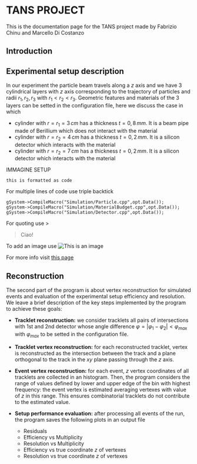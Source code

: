 # TANS PROJECT
This is the documentation page for the TANS project made by Fabrizio Chinu and Marcello Di Costanzo

## Introduction

## Experimental setup description
In our experiment the particle beam travels along a $z$ axis and we have $3$ cylindrical layers with $z$ axis corresponding to the trajectory of particles and radii $r_1,\,r_2,\,r_3$ with $r_1<r_2<r_3$. Geometric features and materials of the $3$ layers can be setted in the configuration file, here we discuss the case in which 
-   cylinder with $r=r_1=3\, cm$ has a thickness $t=0,8\,mm$. It is a beam pipe made of Berillium which does not interact with the material  
-   cylinder with $r=r_2=4\, cm$ has a thickness $t=0,2\,mm$. It is a silicon detector  which interacts with the material  
-   cylinder with $r=r_2=7\, cm$ has a thickness $t=0,2\,mm$. It is a silicon detector which interacts with the material  

IMMAGINE SETUP

`this is formatted as code`

For multiple lines of code use triple backtick

```
gSystem->CompileMacro("Simulation/Particle.cpp",opt.Data());
gSystem->CompileMacro("Simulation/MaterialBudget.cpp",opt.Data());
gSystem->CompileMacro("Simulation/Detector.cpp",opt.Data());
```
For quoting use >
> Ciao!

To add an image use
![This is an image](https://myoctocat.com/assets/images/base-octocat.svg)

For more info visit [this page](https://docs.github.com/en/get-started/writing-on-github/getting-started-with-writing-and-formatting-on-github/basic-writing-and-formatting-syntax)



## Reconstruction
The second part of the program is about vertex reconstruction for simulated events and evaluation of the experimental setup efficiency and resolution. We leave a brief description of the key steps implemented by the program to achieve these goals:

- **Tracklet reconstruction:** we consider tracklets all pairs of intersections with $1$st and $2$nd detector whose angle difference $\varphi = |\varphi_1-\varphi_2| < \varphi_{max}$ with $\varphi_{max}$ to be setted in the configuration file.  

- **Tracklet vertex reconstruction:** for each reconstructed tracklet, vertex is reconstructed as the intersection between the track and a plane orthogonal to the track in the $xy$ plane passing through the $z$ axis. 

- **Event vertex reconstruction:** for each event, $z$ vertex coordinates of all tracklets are collected in an histogram. Then, the program considers the range of values defined by lower and upper edge of the bin with highest frequency: the event vertex is estimated averaging vertexes with value of $z$ in this range. This ensures combinatorial tracklets do not contribute to the estimated value.

- **Setup performance evaluation:** after processing all events of the run, the program saves the following plots in an output file
    + Residuals
    + Efficiency vs Multiplicity
    + Resolution vs Multiplicity
    + Efficiency vs true coordinate $z$ of vertexes
    + Resolution vs true coordinate $z$ of vertexes
